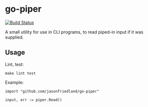 # go-piper

[![Build Status](https://travis-ci.org/jasonfriedland/go-piper.svg?branch=master)](https://travis-ci.org/jasonfriedland/go-piper)

A small utility for use in CLI programs, to read piped-in input if it was
supplied.

## Usage

Lint, test:

    make lint test

Example:

    import "github.com/jasonfriedland/go-piper"

    input, err := piper.Read()
